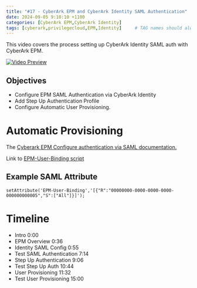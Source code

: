 ```yaml
---
title: "#17 - CyberArk EPM and CyberArk Identity SAML Authentication"
date: 2024-09-05 9:10:10 +1100
categories: [CyberArk EPM,CyberArk Identity]
tags: [cyberark,privilegecloud,EPM,Identity]     # TAG names should always be lowercase
---
```


This video covers the process setting up CyberArk Identity SAML auth with CyberArk EPM.

[![Video Preview](https://i.ytimg.com/vi/ArovTA4SyWY/maxresdefault.jpg)](https://www.youtube.com/watch?v=ArovTA4SyWY)

## Objectives
- Configure EPM SAML Authentication via CyberArk Identity
- Add Step Up Authentication Profile
- Configure Automatic User Provisioning.

# Automatic Provisioning
The [Cyberark EPM Configure authentication via SAML documentation.](https://docs.cyberark.com/epm/latest/en/Content/Admin/SAMLIntegration.htm#AutomaticSAMLuserprovisioning)

Link to [EPM-User-Binding script](https://community.cyberark.com/s/question/0D5Ht00009pF6RwKAK/cyberark-identity-epm-configuration)

## Example SAML Attribute

```
setAttribute('EPM-User-Binding','[{"R":"00000000-0000-0000-0000-000000000005","S":["All"]}]');
```

# Timeline
- Intro 0:00
- EPM Overview 0:36
- Identity SAML Config 0:55
- Test SAML Authentication 7:14
- Step Up Authentication 9:06
- Test Step Up Auth 10:44
- User Provisioning 11:32
- Test User Provisioning 15:00